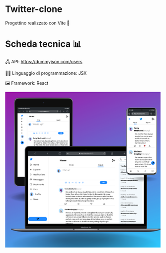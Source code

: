# Twitter-clone

Progettino realizzato con Vite 🤩

# Scheda tecnica 📊

🖧 API: https://dummyjson.com/users

👩‍💻 Linguaggio di programmazione: JSX

🖼️ Framework: React

<img src="./view.png" alt="anteprima" width="500px"/>
